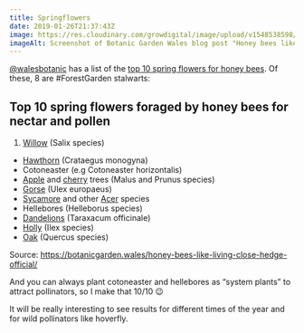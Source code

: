 ```yaml
---
title: Springflowers
date: 2019-01-26T21:37:43Z
image: https://res.cloudinary.com/growdigital/image/upload/v1548538598/screenshot-190126.png
imageAlt: Screenshot of Botanic Garden Wales blog post "Honey bees like living close to the hedge - it's official"
---
```


[@walesbotanic](https://mobile.twitter.com/walesbotanic) has a list of the [top 10 spring flowers for honey bees](https://botanicgarden.wales/honey-bees-like-living-close-hedge-official/). Of these, 8 are #ForestGarden stalwarts:

## Top 10 spring flowers foraged by honey bees for nectar and pollen

1. [Willow](http://temperate.theferns.info/viewtropical.php?id=Salix+alba) (Salix species)
* [Hawthorn](http://temperate.theferns.info/viewtropical.php?id=Crataegus+monogyna) (Crataegus monogyna)
* Cotoneaster (e.g Cotoneaster horizontalis)
* [Apple](http://temperate.theferns.info/viewtropical.php?id=Malus+domestica) and [cherry](http://temperate.theferns.info/viewtropical.php?id=Prunus+avium) trees (Malus and Prunus species)
* [Gorse](http://temperate.theferns.info/viewtropical.php?id=Ulex+europaeus) (Ulex europaeus)
* [Sycamore](http://temperate.theferns.info/viewtropical.php?id=Acer+pseudoplatanus) and other [Acer](http://temperate.theferns.info/viewtropical.php?id=Acer+palmatum) species
* Hellebores (Helleborus species)
* [Dandelions](http://temperate.theferns.info/viewtropical.php?id=Taraxacum+officinale) (Taraxacum officinale)
* [Holly](http://temperate.theferns.info/viewtropical.php?id=Ilex+aquifolium) (Ilex species)
* [Oak](http://temperate.theferns.info/viewtropical.php?id=Quercus+petraea) (Quercus species)

Source: <https://botanicgarden.wales/honey-bees-like-living-close-hedge-official/>

And you can always plant cotoneaster and hellebores as “system plants” to attract pollinators, so I make that 10/10 😉

It will be really interesting to see results for different times of the year and for wild pollinators like hoverfly.
